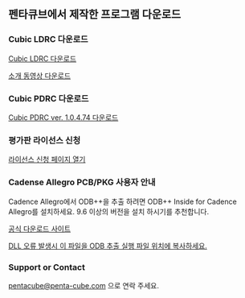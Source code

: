 ## 펜타큐브에서 제작한 프로그램 다운로드

### Cubic LDRC 다운로드

[Cubic LDRC 다운로드](https://s3.ap-northeast-2.amazonaws.com/download.penta-cube.com/LDRC/Pentacube_CubicLDRC_1.0.00.0029.zip)

[소개 동영상 다운로드](https://github.com/penta-cube/ProgramDownload/blob/master/Download/CubicLDRC/CubicLDRC.mp4?raw=true)


### Cubic PDRC 다운로드

[Cubic PDRC ver. 1.0.4.74 다운로드](https://github.com/penta-cube/ProgramDownload/blob/master/Download/CubicPDRC/CubicPDRC_Setup(AnyCPU)_1_0_4_74.zip?raw=true)

### 평가판 라이선스 신청

[라이선스 신청 페이지 열기](https://pentacube.atlassian.net/servicedesk/customer/portal/3)

### Cadense Allegro PCB/PKG 사용자 안내
Cadence Allegro에서 ODB++을 추출 하려면 ODB++ Inside for Cadence Allegro를 설치하세요. 9.6 이상의 버전을 설치 하시기를 추천합니다.

[공식 다운로드 사이트](http://www.odb-sa.com/downloads/)

[DLL 오류 발생시 이 파일을 ODB 추출 실행 파일 위치에 복사하세요.](https://github.com/penta-cube/ProgramDownload/blob/master/Download/Cadence2ODBExtractor/ODBInsideCadenceErrorFixDll.zip?raw=true)

### Support or Contact

pentacube@penta-cube.com 으로 연락 주세요.
